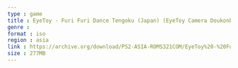 ```yaml
---
type : game
title : EyeToy - Furi Furi Dance Tengoku (Japan) (EyeToy Camera Doukonban)
genre : 
format : iso
region : asia
link : https://archive.org/download/PS2-ASIA-ROMS321COM/EyeToy%20-%20Furi%20Furi%20Dance%20Tengoku%20%28Japan%29%20%28EyeToy%20Camera%20Doukonban%29.7z
size : 277MB
---
```

